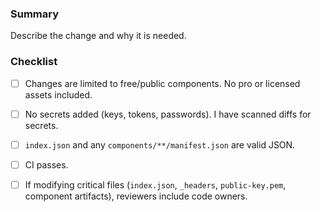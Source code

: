 ### Summary

Describe the change and why it is needed.

### Checklist

- [ ] Changes are limited to free/public components. No pro or licensed assets included.
- [ ] No secrets added (keys, tokens, passwords). I have scanned diffs for secrets.
- [ ] `index.json` and any `components/**/manifest.json` are valid JSON.
- [ ] CI passes.
- [ ] If modifying critical files (`index.json`, `_headers`, `public-key.pem`, component artifacts), reviewers include code owners.

